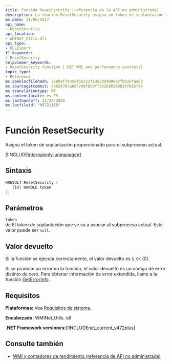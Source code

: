 ```yaml
---
title: Función ResetSecurity (referencia de la API no administrada)
description: La función ResetSecurity asigna un token de suplantación al subproceso actual.
ms.date: 11/06/2017
api_name:
- ResetSecurity
api_location:
- WMINet_Utils.dll
api_type:
- DLLExport
f1_keywords:
- ResetSecurity
helpviewer_keywords:
- ResetSecurity function [.NET WMI and performance counters]
topic_type:
- Reference
ms.openlocfilehash: 259bef74356f16221f1453dd4086e2fbb26faa83
ms.sourcegitcommit: d8020797a6657d0fbbdff362b80300815f682f94
ms.translationtype: MT
ms.contentlocale: es-ES
ms.lasthandoff: 11/24/2020
ms.locfileid: "95721119"
---
```

# <a name="resetsecurity-function"></a>Función ResetSecurity

Asigna el token de suplantación proporcionado para el subproceso actual.
  
[!INCLUDE[internalonly-unmanaged](../../../../includes/internalonly-unmanaged.md)]
  
## <a name="syntax"></a>Sintaxis  
  
```cpp  
HRESULT ResetSecurity (
   [in] HANDLE token
);
```  

## <a name="parameters"></a>Parámetros

`token`  
de El token de suplantación que se va a asociar al subproceso actual. Este valor puede ser `null`.

## <a name="return-value"></a>Valor devuelto

Si la función se ejecuta correctamente, el valor devuelto es `S_OK` (0).

Si se produce un error en la función, el valor devuelto es un código de error distinto de cero. Para obtener información de error extendida, llame a la función [GetErrorInfo](geterrorinfo.md) .
  
## <a name="requirements"></a>Requisitos  

 **Plataformas:** Vea [Requisitos de sistema](../../get-started/system-requirements.md).  
  
 **Encabezado:** WMINet_Utils. idl  
  
 **.NET Framework versiones:**[!INCLUDE[net_current_v472plus](../../../../includes/net-current-v472plus.md)]  
  
## <a name="see-also"></a>Consulte también

- [WMI y contadores de rendimiento (referencia de API no administrada)](index.md)

